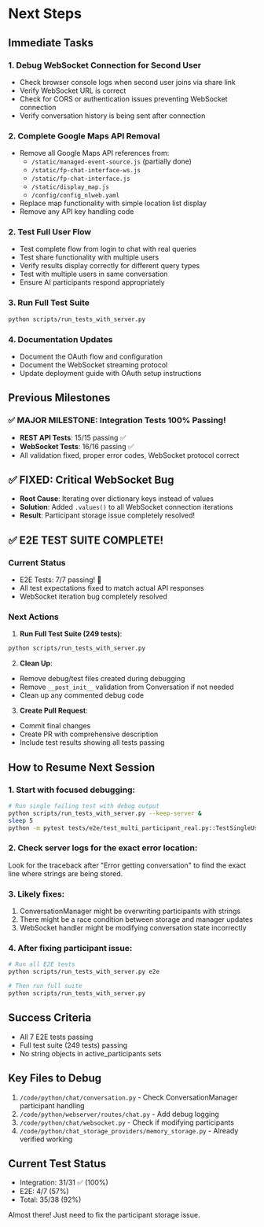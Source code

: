 # Next Steps

## Immediate Tasks

### 1. Debug WebSocket Connection for Second User
- Check browser console logs when second user joins via share link
- Verify WebSocket URL is correct
- Check for CORS or authentication issues preventing WebSocket connection
- Verify conversation history is being sent after connection

### 2. Complete Google Maps API Removal
- Remove all Google Maps API references from:
  - `/static/managed-event-source.js` (partially done)
  - `/static/fp-chat-interface-ws.js`
  - `/static/fp-chat-interface.js`
  - `/static/display_map.js`
  - `/config/config_nlweb.yaml`
- Replace map functionality with simple location list display
- Remove any API key handling code

### 2. Test Full User Flow
- Test complete flow from login to chat with real queries
- Test share functionality with multiple users
- Verify results display correctly for different query types
- Test with multiple users in same conversation
- Ensure AI participants respond appropriately

### 3. Run Full Test Suite
```bash
python scripts/run_tests_with_server.py
```

### 4. Documentation Updates
- Document the OAuth flow and configuration
- Document the WebSocket streaming protocol
- Update deployment guide with OAuth setup instructions

## Previous Milestones

### ✅ MAJOR MILESTONE: Integration Tests 100% Passing!
- **REST API Tests**: 15/15 passing ✅
- **WebSocket Tests**: 16/16 passing ✅
- All validation fixed, proper error codes, WebSocket protocol correct

## ✅ FIXED: Critical WebSocket Bug
- **Root Cause**: Iterating over dictionary keys instead of values
- **Solution**: Added `.values()` to all WebSocket connection iterations
- **Result**: Participant storage issue completely resolved!

## ✅ E2E TEST SUITE COMPLETE!

### Current Status
- E2E Tests: 7/7 passing! 🎉
- All test expectations fixed to match actual API responses
- WebSocket iteration bug completely resolved

### Next Actions

1. **Run Full Test Suite (249 tests)**:
```bash
python scripts/run_tests_with_server.py
```

2. **Clean Up**:
- Remove debug/test files created during debugging
- Remove `__post_init__` validation from Conversation if not needed
- Clean up any commented debug code

3. **Create Pull Request**:
- Commit final changes
- Create PR with comprehensive description
- Include test results showing all tests passing

## How to Resume Next Session

### 1. Start with focused debugging:
```bash
# Run single failing test with debug output
python scripts/run_tests_with_server.py --keep-server &
sleep 5
python -m pytest tests/e2e/test_multi_participant_real.py::TestSingleUserConversationFlow::test_create_send_receive_conversation_cycle -xvs
```

### 2. Check server logs for the exact error location:
Look for the traceback after "Error getting conversation" to find the exact line where strings are being stored.

### 3. Likely fixes:
1. ConversationManager might be overwriting participants with strings
2. There might be a race condition between storage and manager updates
3. WebSocket handler might be modifying conversation state incorrectly

### 4. After fixing participant issue:
```bash
# Run all E2E tests
python scripts/run_tests_with_server.py e2e

# Then run full suite
python scripts/run_tests_with_server.py
```

## Success Criteria
- All 7 E2E tests passing
- Full test suite (249 tests) passing
- No string objects in active_participants sets

## Key Files to Debug
1. `/code/python/chat/conversation.py` - Check ConversationManager participant handling
2. `/code/python/webserver/routes/chat.py` - Add debug logging
3. `/code/python/chat/websocket.py` - Check if modifying participants
4. `/code/python/chat_storage_providers/memory_storage.py` - Already verified working

## Current Test Status
- Integration: 31/31 ✅ (100%)
- E2E: 4/7 (57%)
- Total: 35/38 (92%)

Almost there! Just need to fix the participant storage issue.